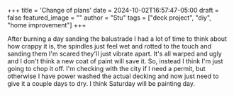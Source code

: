 +++
title = 'Change of plans'
date = 2024-10-02T16:57:47-05:00
draft = false
featured_image = ""
author = "Stu"
tags = ["deck project", "diy", "home improvement"]
+++

After burning a day sanding the balustrade I had a lot of time to think about how crappy it is, the spindles just feel wet and rotted to the touch and sanding them I'm scared they'll just vibrate apart. It's all warped and ugly and I don't think a new coat of paint will save it. So, instead I think I'm just going to chop it off. I'm checking with the city if I need a permit, but otherwise I have power washed the actual decking and now just need to give it a couple days to dry. I think Saturday will be painting day.